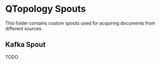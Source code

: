 # QTopology Spouts

This folder contains custom spouts used for acquiring documents from different sources.


## Kafka Spout
TODO
